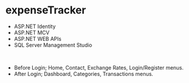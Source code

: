 # expenseTracker

<ul>
  <li>ASP.NET Identity</li>
<li>ASP.NET MCV</li>
<li>ASP.NET WEB APIs</li>
<li>SQL Server Management Studio</li>
</ul>

<br>

<ul>
  <li>Before Login; Home, Contact, Exchange Rates, Login/Register menus.</li> 
  <li>After Login; Dashboard, Categories, Transactions menus.</li>
</ul>





